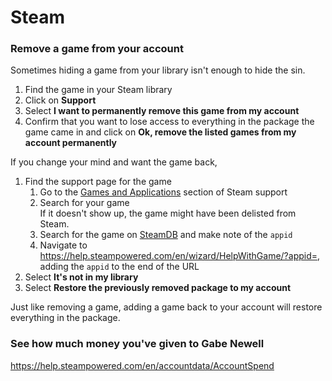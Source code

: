 # Steam

### Remove a game from your account
Sometimes hiding a game from your library isn't enough to hide the sin.

1. Find the game in your Steam library
1. Click on **Support**
1. Select **I want to permanently remove this game from my account**
1. Confirm that you want to lose access to everything in the package the game came in and click on
**Ok, remove the listed games from my account permanently**

If you change your mind and want the game back,
1. Find the support page for the game
    1. Go to the [Games and Applications](https://help.steampowered.com/en/wizard/HelpWithGame) section of Steam support
    1. Search for your game  
    If it doesn't show up, the game might have been delisted from Steam.
    1. Search for the game on [SteamDB](https://steamdb.info/) and make note of the `appid`
    1. Navigate to https://help.steampowered.com/en/wizard/HelpWithGame/?appid=, adding the `appid` to the end of the URL
1. Select **It's not in my library**
1. Select **Restore the previously removed package to my account**

Just like removing a game, adding a game back to your account will restore everything in the package.

### See how much money you've given to Gabe Newell
https://help.steampowered.com/en/accountdata/AccountSpend
